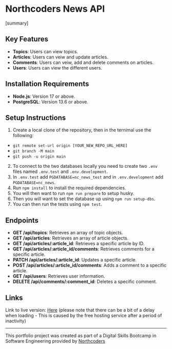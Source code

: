 # Northcoders News API

[summary]

## Key Features
- **Topics**: Users can view topics.
- **Articles**: Users can veiw and update articles.
- **Comments**: Users can veiw, add and delete comments on articles.
- **Users**: Users can view the different users.

## Installation Requirements
- **Node.js**: Version 17 or above.
- **PostgreSQL**: Version 13.6 or above.

## Setup Instructions
1. Create a local clone of the repository, then in the ternimal use the following:
- `git remote set-url origin [YOUR_NEW_REPO_URL_HERE]`
- `git branch -M main`
- `git push -u origin main`
2. To connect to the two databases locally you need to create two `.env` files named `.env.test` and `.env.development`.
3. In `.env.test` add `PGDATABASE=nc_news_test` and in `.env.development` add `PGDATABASE=nc_news`.
4. Run `npm install` to install the required dependencies.
5. You will then want to run `npm run prepare` to setup husky.
6. Then you will want to set the database up using `npm run setup-dbs`.
7. You can then run the tests using `npm test`.

## Endpoints
- **GET /api/topics**: Retrieves an array of topic objects.
- **GET /api/articles**: Retrieves an array of article objects.
- **GET /api/articles/:article_id**: Retrieves a specific article by ID.
- **GET /api/articles/:article_id/comments**: Retrieves comments for a specific article.
- **PATCH /api/articles/:article_id**: Updates a specific article.
- **POST /api/articles/:article_id/comments**: Adds a comment to a specific article.
- **GET /api/users**: Retrieves user information.
- **DELETE /api/comments/:comment_id**: Deletes a specific comment.

## Links
Link to live version: [Here](https://first-project-my3j.onrender.com) (please note that there can be a bit of a delay when loading - This is caused by the free hosting service after a period of inactivity)

---
This portfolio project was created as part of a Digital Skills Bootcamp in Software Engineering provided by [Northcoders](https://northcoders.com/)
